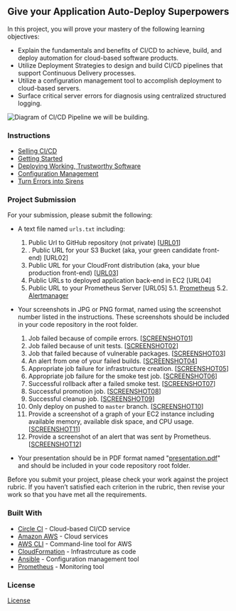 ## Give your Application Auto-Deploy Superpowers

In this project, you will prove your mastery of the following learning objectives:

- Explain the fundamentals and benefits of CI/CD to achieve, build, and deploy automation for cloud-based software products.
- Utilize Deployment Strategies to design and build CI/CD pipelines that support Continuous Delivery processes.
- Utilize a configuration management tool to accomplish deployment to cloud-based servers.
- Surface critical server errors for diagnosis using centralized structured logging.

![Diagram of CI/CD Pipeline we will be building.](udapeople.png)

### Instructions

* [Selling CI/CD](instructions/0-selling-cicd.md)
* [Getting Started](instructions/1-getting-started.md)
* [Deploying Working, Trustworthy Software](instructions/2-deploying-trustworthy-code.md)
* [Configuration Management](instructions/3-configuration-management.md)
* [Turn Errors into Sirens](instructions/4-turn-errors-into-sirens.md)

### Project Submission

For your submission, please submit the following:

- A text file named `urls.txt` including:
  1. Public Url to GitHub repository (not private) [[URL01](https://github.com/MohamedRaslan/UdaPeopleSuperPower)]
  2. . Public URL for your S3 Bucket (aka, your green candidate front-end) [URL02]
  3. Public URL for your CloudFront distribution (aka, your blue production front-end) [[URL03](http://dg4bh2kiolgv0.cloudfront.net/)]
  4. Public URLs to deployed application back-end in EC2 [URL04]
  5. Public URL to your Prometheus Server [URL05]
     5.1.  [Prometheus](http://ec2-54-167-199-5.compute-1.amazonaws.com:9090/targets)
     5.2.  [Alertmanager](http://ec2-54-167-199-5.compute-1.amazonaws.com:9093/#/alerts)

- Your screenshots in JPG or PNG format, named using the screenshot number listed in the instructions. These screenshots should be included in your code repository in the root folder.
  1. Job failed because of compile errors. [[SCREENSHOT01](./docs/screenshots/SCREENSHOT01.png)]
  2. Job failed because of unit tests. [[SCREENSHOT02](./docs/screenshots/SCREENSHOT02.png)]
  3. Job that failed because of vulnerable packages. [[SCREENSHOT03](./docs/screenshots/SCREENSHOT03.png)]
  4. An alert from one of your failed builds. [[SCREENSHOT04](./docs/screenshots/SCREENSHOT04.png)]
  5. Appropriate job failure for infrastructure creation. [[SCREENSHOT05](./docs/screenshots/SCREENSHOT05.png)]
  6. Appropriate job failure for the smoke test job. [[SCREENSHOT06](./docs/screenshots/SCREENSHOT06.png)]
  7. Successful rollback after a failed smoke test. [[SCREENSHOT07](./docs/screenshots/SCREENSHOT07.png)]
  8. Successful promotion job. [[SCREENSHOT08](./docs/screenshots/SCREENSHOT08.png)]
  9. Successful cleanup job. [[SCREENSHOT09](./docs/screenshots/SCREENSHOT09.png)]
  10. Only deploy on pushed to `master` branch. [[SCREENSHOT10](./docs/screenshots/SCREENSHOT10.png)]
  11. Provide a screenshot of a graph of your EC2 instance including available memory, available disk space, and CPU usage. [[SCREENSHOT11](./docs/screenshots/SCREENSHOT11.png)]
  12. Provide a screenshot of an alert that was sent by Prometheus. [[SCREENSHOT12](./docs/screenshots/SCREENSHOT12.png)]

- Your presentation should be in PDF format named "[presentation.pdf](./docs/presentation.pdf)" and should be included in your code repository root folder.

Before you submit your project, please check your work against the project rubric. If you haven’t satisfied each criterion in the rubric, then revise your work so that you have met all the requirements.

### Built With

- [Circle CI](www.circleci.com) - Cloud-based CI/CD service
- [Amazon AWS](https://aws.amazon.com/) - Cloud services
- [AWS CLI](https://aws.amazon.com/cli/) - Command-line tool for AWS
- [CloudFormation](https://aws.amazon.com/cloudformation/) - Infrastrcuture as code
- [Ansible](https://www.ansible.com/) - Configuration management tool
- [Prometheus](https://prometheus.io/) - Monitoring tool

### License

[License](LICENSE.md)
